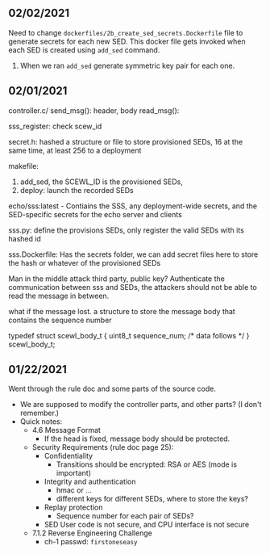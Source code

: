 ## 02/02/2021

Need to change `dockerfiles/2b_create_sed_secrets.Dockerfile` file to generate secrets for each new SED.
This docker file gets invoked when each SED is created using `add_sed` command.

1. When we ran `add_sed` generate symmetric key pair for each one.

## 02/01/2021

controller.c/
send_msg(): header, body
read_msg():  

sss_register: check scew_id


secret.h:
hashed 
a structure or file to store provisioned SEDs,
16 at the same time, at least 256 to a deployment


makefile:
1. add_sed, the SCEWL_ID is the provisioned SEDs, 
2. deploy: launch the recorded SEDs

echo/sss:latest - Contiains the SSS, any deployment-wide secrets, and the SED-specific secrets for the echo server and clients

sss.py: define the provisions SEDs, only register the valid SEDs with its hashed id

sss.Dockerfile:
Has the secrets folder, we can add secret files here to store the hash or whatever of the provisioned SEDs

Man in the middle attack
third party, public key?
Authenticate the communication between sss and SEDs, the attackers should not be able to read the message in between.

what if the message lost.
a structure to store the message body that contains the sequence number

typedef struct scewl_body_t {
  uint8_t sequence_num;
  /* data follows */
} scewl_body_t;


## 01/22/2021

Went through the rule doc and some parts of the source code.
- We are supposed to modify the controller parts, and other parts? (I don't remember.)
- Quick notes:
  - 4.6 Message Format
    - If the head is fixed, message body should be protected.
  - Security Requirements (rule doc page 25):
    - Confidentiality
      - Transitions should be encrypted: RSA or AES (mode is important)
    - Integrity and authentication
      - hmac or ...
      - different keys for different SEDs, where to store the keys?
    - Replay protection
      - Sequence number for each pair of SEDs? 
    - SED User code is not secure, and CPU interface is not secure
  - 7.1.2 Reverse Engineering Challenge
    - ch-1 passwd: `firstoneseasy`


